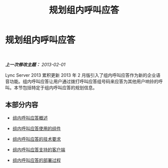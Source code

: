 ﻿---
title: 规划组内呼叫应答
TOCTitle: 规划组内呼叫应答
ms:assetid: 6d306466-778f-4c6a-9b6a-35dcd0d1811e
ms:mtpsurl: https://technet.microsoft.com/zh-cn/library/JJ945636(v=OCS.15)
ms:contentKeyID: 52061042
ms.date: 05/19/2016
mtps_version: v=OCS.15
ms.translationtype: HT
---

# 规划组内呼叫应答

 

_**上一次修改主题：** 2013-02-01_

Lync Server 2013 累积更新 2013 年 2 月版引入了组内呼叫应答作为新的企业语音功能。组内呼叫应答让用户通过拨打呼叫应答组号码来应答为其他用户响铃的呼叫。本节包括特定于组内呼叫应答的规划信息。

## 本部分内容

  - [组内呼叫应答概述](lync-server-2013-overview-of-group-call-pickup.md)

  - [组内呼叫应答使用的组件](lync-server-2013-components-used-by-group-call-pickup.md)

  - [组内呼叫应答的技术要求](lync-server-2013-technical-requirements-for-group-call-pickup.md)

  - [组内呼叫应答支持的客户端](lync-server-2013-clients-supported-for-group-call-pickup.md)

  - [组内呼叫应答的部署过程](lync-server-2013-deployment-process-for-group-call-pickup.md)

